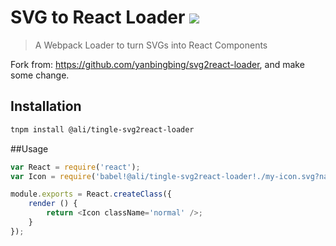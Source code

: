 # SVG to React Loader [![][tnpm-image]][tnpm-url]

> A Webpack Loader to turn SVGs into React Components

Fork from: <https://github.com/yanbingbing/svg2react-loader>, and make some change.

## Installation

```sh
tnpm install @ali/tingle-svg2react-loader
```

##Usage

```js
var React = require('react');
var Icon = require('babel!@ali/tingle-svg2react-loader!./my-icon.svg?name=Icon');

module.exports = React.createClass({
    render () {
        return <Icon className='normal' />;
    }
});
```

[tnpm-image]: http://web.npm.alibaba-inc.com/badge/v/@ali/tingle-svg2react-loader.svg?style=flat-square
[tnpm-url]: http://web.npm.alibaba-inc.com/package/@ali/tingle-svg2react-loader